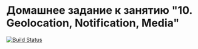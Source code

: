 # Домашнее задание к занятию "10. Geolocation, Notification, Media"

[![Build Status](https://github.com/Nick-Major/Timeline/actions/workflows/deploy.yml/badge.svg)](https://github.com/Nick-Major/Timeline/actions)